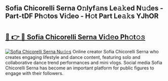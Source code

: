 ## Sofia Chicorelli Serna O𝚗lyf𝚊ns Le𝚊𝚔ed N𝚞𝚍es - Part-tDF Ph𝚘tos Vi𝚍eo - H𝚘t Part Le𝚊𝚔s YJhOR

# <h2><a href="http://hffu90.feru.top/?c=Sofia+Chicorelli+Serna">🔗 👉 🔴 Sofia Chicorelli Serna Vi𝚍𝚎o Ph𝚘t𝚘𝚜</a></h2>

[![Sofia Chicorelli Serna Nu𝚍𝚎s](https://i.imgur.com/0TWrTi3.gif)](http://hffu90.feru.top/?c=Sofia+Chicorelli+Serna)
Online creator Sofia Chicorelli Serna who creates engaging lifestyle and dance content, featuring solo and collaborative dance trend performances and mini vlogs. Social media Sofia Chicorelli Serna has become an important platform for public figures to engage with their followers. 
